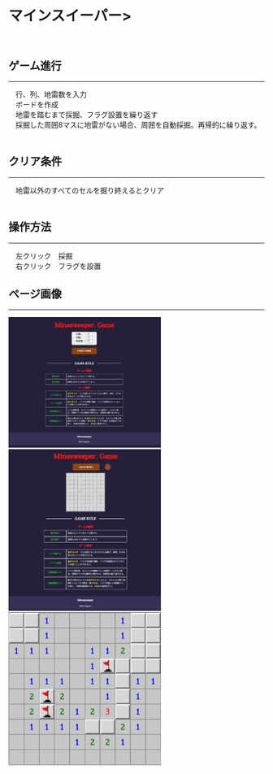 # マインスイーパー><br><br>

## ゲーム進行
***
　行、列、地雷数を入力<br>
　ボードを作成<br>
　地雷を踏むまで採掘、フラグ設置を繰り返す<br>
　採掘した周囲8マスに地雷がない場合、周囲を自動採掘。再帰的に繰り返す。<br><br>
 
## クリア条件
***
　地雷以外のすべてのセルを掘り終えるとクリア<br><br>
 
 ## 操作方法
 ***
 　左クリック　採掘<br>
 　右クリック　フラグを設置<br>

## ページ画像
***
<img width="300" src="./README_img/minesweeperTop.png">

<img width="300" src="./README_img/minesweeperPlay.png">

<img width="300" src="./README_img/minesweeperBoard.png">


